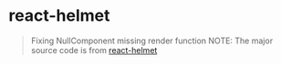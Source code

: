 # react-helmet

>Fixing NullComponent missing render function 
>NOTE: The major source code is from [react-helmet](https://github.com/nfl/react-helmet)
